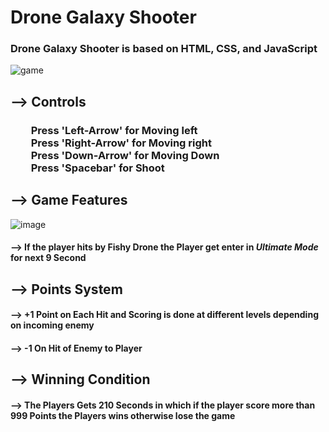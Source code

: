 # Drone Galaxy Shooter

### Drone Galaxy Shooter is based on HTML, CSS, and JavaScript

![game](https://user-images.githubusercontent.com/65014926/190907050-5ba03184-282c-4713-a447-9fca09759249.png)



## --> Controls

### &emsp;&emsp;Press 'Left-Arrow' for Moving left<br>&emsp;&emsp;Press 'Right-Arrow' for Moving right<br>&emsp;&emsp;Press 'Down-Arrow' for Moving Down<br>&emsp;&emsp;Press 'Spacebar' for Shoot<br>


## --> Game Features

![image](https://user-images.githubusercontent.com/65014926/190910583-eac5c4e8-b704-4b6b-abd3-b82fbbe3668b.png)


####  --> If the player hits by Fishy Drone the Player get enter in <em>Ultimate Mode</em> for next 9 Second

## --> Points System

#### -->  +1 Point on Each Hit and Scoring is done at different levels depending on incoming enemy

#### -->  -1 On Hit of Enemy to Player


## --> Winning  Condition

#### --> The Players Gets 210 Seconds in which if the player score more than 999 Points the Players wins otherwise lose the game
